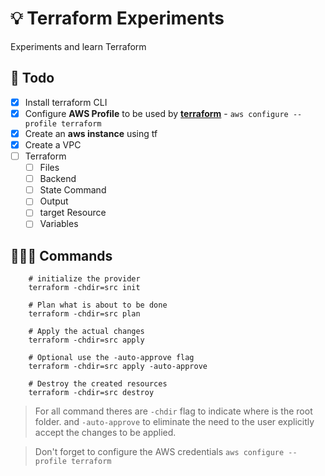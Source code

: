 # 💡 Terraform Experiments

Experiments and learn Terraform

## 📜 Todo

- [x] Install terraform CLI
- [x] Configure **AWS Profile** to be used by [**terraform**](https://www.terraform.io/) - `aws configure --profile terraform`
- [x] Create an **aws instance** using tf
- [x] Create a VPC
- [ ] Terraform
  - [ ] Files
  - [ ] Backend
  - [ ] State Command
  - [ ] Output
  - [ ] target Resource
  - [ ] Variables

## 👨🏿‍💻 Commands

```shell
    # initialize the provider
    terraform -chdir=src init

    # Plan what is about to be done
    terraform -chdir=src plan 

    # Apply the actual changes
    terraform -chdir=src apply

    # Optional use the -auto-approve flag 
    terraform -chdir=src apply -auto-approve

    # Destroy the created resources
    terraform -chdir=src destroy
```

> For all command theres are `-chdir` flag to indicate where is the root folder. and `-auto-approve` to eliminate the need to the user explicitly accept the changes to be applied.

> Don't forget to configure the AWS credentials `aws configure --profile terraform`

